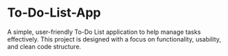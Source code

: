 # To-Do-List-App
A simple, user-friendly To-Do List application to help manage tasks effectively. This project is designed with a focus on functionality, usability, and clean code structure.
